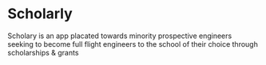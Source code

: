 # Scholarly
Scholary is an app placated towards minority prospective engineers seeking to become full flight engineers to the school of their choice through scholarships &amp; grants
